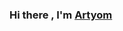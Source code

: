 ### Hi there , I'm [Artyom](https://vk.com/qiipukojluctq)

<!--
**BatinAA/BatinAA** is a ✨ _special_ ✨ repository because its `README.md` (this file) appears on your GitHub profile.

- 🔭 I’m currently working on PLIS and MPUs applications...
- 🌱 I’m currently learning python, C++, verilog/VHDL
- 📫 How to reach me: BatinWebArt@gmail.com
-->
